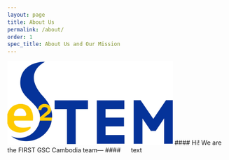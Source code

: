 ```yaml
---
layout: page
title: About Us
permalink: /about/
order: 1
spec_title: About Us and Our Mission
---
```

<img src="/assets/images/teamPicture.png" alt="E2STEM logo" width="75%" class="center">
#### Hi! We are the FIRST GSC Cambodia team—
#### &nbsp;&nbsp;&nbsp;&nbsp; text

